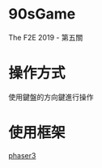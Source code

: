 # 90sGame
The F2E 2019 - 第五關

<h1>操作方式</h1>

使用鍵盤的方向鍵進行操作

<h1>使用框架</h1>

<a href="https://phaser.io/">phaser3</a>
